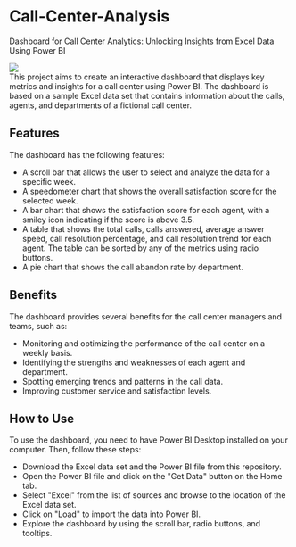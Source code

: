 # Call-Center-Analysis
<p>Dashboard for Call Center Analytics: Unlocking Insights from Excel Data Using Power BI</p>

<img src="https://github.com/sherifRoshdy/Call-Center-Analysis/assets/77529268/21fdfad1-7f06-445a-a598-2ce1ebd645c0">


<br>
This project aims to create an interactive dashboard that displays key metrics and insights for a call center using Power BI. The dashboard is based on a sample Excel data set that contains information about the calls, agents, and departments of a fictional call center.

## Features

The dashboard has the following features:

- A scroll bar that allows the user to select and analyze the data for a specific week.
- A speedometer chart that shows the overall satisfaction score for the selected week.
- A bar chart that shows the satisfaction score for each agent, with a smiley icon indicating if the score is above 3.5.
- A table that shows the total calls, calls answered, average answer speed, call resolution percentage, and call resolution trend for each agent. The table can be sorted by any of the metrics using radio buttons.
- A pie chart that shows the call abandon rate by department.

## Benefits

The dashboard provides several benefits for the call center managers and teams, such as:

- Monitoring and optimizing the performance of the call center on a weekly basis.
- Identifying the strengths and weaknesses of each agent and department.
- Spotting emerging trends and patterns in the call data.
- Improving customer service and satisfaction levels.

## How to Use

To use the dashboard, you need to have Power BI Desktop installed on your computer.
Then, follow these steps:

- Download the Excel data set and the Power BI file from this repository.
- Open the Power BI file and click on the "Get Data" button on the Home tab.
- Select "Excel" from the list of sources and browse to the location of the Excel data set.
- Click on "Load" to import the data into Power BI.
- Explore the dashboard by using the scroll bar, radio buttons, and tooltips.

